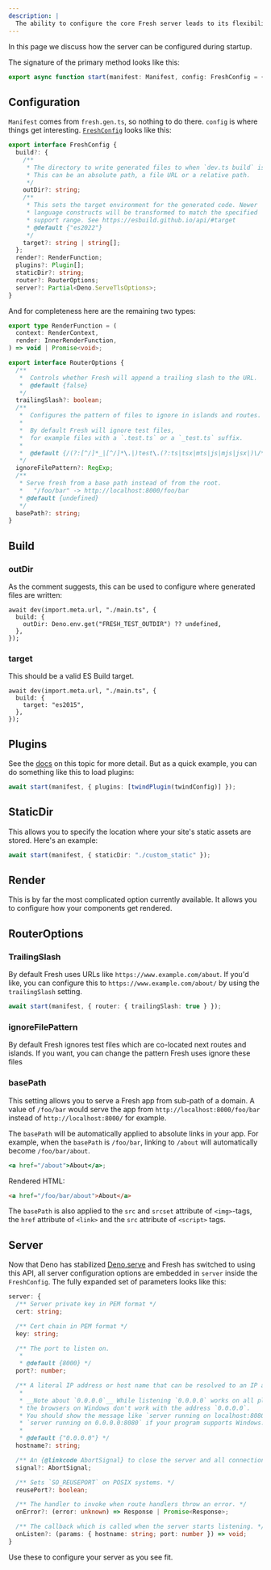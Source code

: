 ```yaml
---
description: |
  The ability to configure the core Fresh server leads to its flexibility.
---
```


In this page we discuss how the server can be configured during startup.

The signature of the primary method looks like this:

```ts main.ts
export async function start(manifest: Manifest, config: FreshConfig = {});
```

## Configuration

`Manifest` comes from `fresh.gen.ts`, so nothing to do there. `config` is where
things get interesting.
[`FreshConfig`](https://deno.land/x/fresh/server.ts?s=FreshConfig) looks like
this:

```ts
export interface FreshConfig {
  build?: {
    /**
     * The directory to write generated files to when `dev.ts build` is run.
     * This can be an absolute path, a file URL or a relative path.
     */
    outDir?: string;
    /**
     * This sets the target environment for the generated code. Newer
     * language constructs will be transformed to match the specified
     * support range. See https://esbuild.github.io/api/#target
     * @default {"es2022"}
     */
    target?: string | string[];
  };
  render?: RenderFunction;
  plugins?: Plugin[];
  staticDir?: string;
  router?: RouterOptions;
  server?: Partial<Deno.ServeTlsOptions>;
}
```

And for completeness here are the remaining two types:

```ts
export type RenderFunction = (
  context: RenderContext,
  render: InnerRenderFunction,
) => void | Promise<void>;

export interface RouterOptions {
  /**
   *  Controls whether Fresh will append a trailing slash to the URL.
   *  @default {false}
   */
  trailingSlash?: boolean;
  /**
   *  Configures the pattern of files to ignore in islands and routes.
   *
   *  By default Fresh will ignore test files,
   *  for example files with a `.test.ts` or a `_test.ts` suffix.
   *
   *  @default {/(?:[^/]*_|[^/]*\.|)test\.(?:ts|tsx|mts|js|mjs|jsx|)\/*$/}
   */
  ignoreFilePattern?: RegExp;
  /**
   * Serve fresh from a base path instead of from the root.
   *   "/foo/bar" -> http://localhost:8000/foo/bar
   * @default {undefined}
   */
  basePath?: string;
}
```

## Build

### outDir

As the comment suggests, this can be used to configure where generated files are
written:

```tsx
await dev(import.meta.url, "./main.ts", {
  build: {
    outDir: Deno.env.get("FRESH_TEST_OUTDIR") ?? undefined,
  },
});
```

### target

This should be a valid ES Build target.

```tsx
await dev(import.meta.url, "./main.ts", {
  build: {
    target: "es2015",
  },
});
```

## Plugins

See the [docs](/docs/concepts/plugins) on this topic for more detail. But as a
quick example, you can do something like this to load plugins:

```ts main.ts
await start(manifest, { plugins: [twindPlugin(twindConfig)] });
```

## StaticDir

This allows you to specify the location where your site's static assets are
stored. Here's an example:

```ts main.ts
await start(manifest, { staticDir: "./custom_static" });
```

## Render

This is by far the most complicated option currently available. It allows you to
configure how your components get rendered.

## RouterOptions

### TrailingSlash

By default Fresh uses URLs like `https://www.example.com/about`. If you'd like,
you can configure this to `https://www.example.com/about/` by using the
`trailingSlash` setting.

```ts main.ts
await start(manifest, { router: { trailingSlash: true } });
```

### ignoreFilePattern

By default Fresh ignores test files which are co-located next routes and
islands. If you want, you can change the pattern Fresh uses ignore these files

### basePath

This setting allows you to serve a Fresh app from sub-path of a domain. A value
of `/foo/bar` would serve the app from `http://localhost:8000/foo/bar` instead
of `http://localhost:8000/` for example.

The `basePath` will be automatically applied to absolute links in your app. For
example, when the `basePath` is `/foo/bar`, linking to `/about` will
automatically become `/foo/bar/about`.

```jsx
<a href="/about">About</a>;
```

Rendered HTML:

```html
<a href="/foo/bar/about">About</a>
```

The `basePath` is also applied to the `src` and `srcset` attribute of
`<img>`-tags, the `href` attribute of `<link>` and the `src` attribute of
`<script>` tags.

## Server

Now that Deno has stabilized [Deno.serve](https://deno.land/api?s=Deno.serve)
and Fresh has switched to using this API, all server configuration options are
embedded in `server` inside the `FreshConfig`. The fully expanded set of
parameters looks like this:

```ts
server: {
  /** Server private key in PEM format */
  cert: string;

  /** Cert chain in PEM format */
  key: string;

  /** The port to listen on.
   *
   * @default {8000} */
  port?: number;

  /** A literal IP address or host name that can be resolved to an IP address.
   *
   * __Note about `0.0.0.0`__ While listening `0.0.0.0` works on all platforms,
   * the browsers on Windows don't work with the address `0.0.0.0`.
   * You should show the message like `server running on localhost:8080` instead of
   * `server running on 0.0.0.0:8080` if your program supports Windows.
   *
   * @default {"0.0.0.0"} */
  hostname?: string;

  /** An {@linkcode AbortSignal} to close the server and all connections. */
  signal?: AbortSignal;

  /** Sets `SO_REUSEPORT` on POSIX systems. */
  reusePort?: boolean;

  /** The handler to invoke when route handlers throw an error. */
  onError?: (error: unknown) => Response | Promise<Response>;

  /** The callback which is called when the server starts listening. */
  onListen?: (params: { hostname: string; port: number }) => void;
}
```

Use these to configure your server as you see fit.
